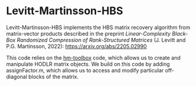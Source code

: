 # Levitt-Martinsson-HBS

Levitt-Martinsson-HBS implements the HBS matrix recovery algorithm from matrix-vector products described in the preprint _Linear-Complexity Black-Box Randomized Compression of Rank-Structured Matrices_ (J. Levitt and P.G. Martinsson, 2022): https://arxiv.org/abs/2205.02990 

This code relies on the [hm-toolbox](https://github.com/numpi/hm-toolbox) code, which allows us to create and manipulate HODLR matrix objects. We build on this code by adding assignFactor.m, which allows us to access and modify particular off-diagonal blocks of the matrix. 

